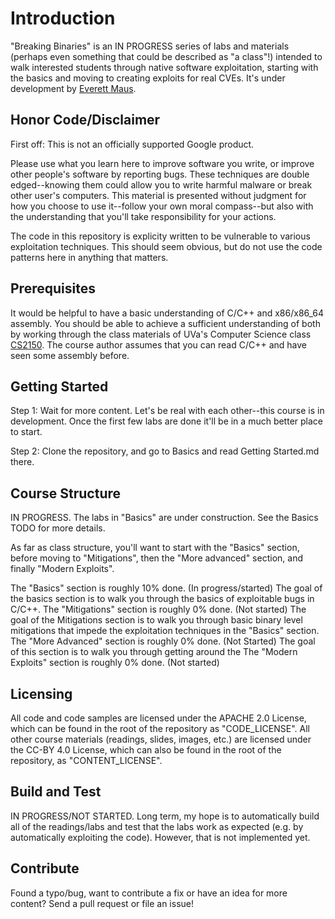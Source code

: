 # Introduction

"Breaking Binaries" is an IN PROGRESS series of labs and materials (perhaps even something that could be described as "a class"!) intended to walk interested students through native software exploitation, starting with the basics and moving to creating exploits for real CVEs.  It's under development by [Everett Maus](https://twitter.com/everettmaus).

## Honor Code/Disclaimer

First off:  This is not an officially supported Google product.

Please use what you learn here to improve software you write, or improve other people's software by reporting bugs.  These techniques are double edged--knowing them could allow you to write harmful malware or break other user's computers.  This material is presented without judgment for how you choose to use it--follow your own moral compass--but also with the understanding that you'll take responsibility for your actions.

The code in this repository is explicity written to be vulnerable to various exploitation techniques.  This should seem obvious, but do not use the code patterns here in anything that matters.

## Prerequisites

It would be helpful to have a basic understanding of C/C++ and x86/x86_64 assembly.  You should be able to achieve a sufficient understanding of both by working through the class materials of UVa's Computer Science class [CS2150](https://github.com/uva-cs/pdr).  The course author assumes that you can read C/C++ and have seen some assembly before.

## Getting Started

Step 1:  Wait for more content.  Let's be real with each other--this course is in development.  Once the first few labs are done it'll be in a much better place to start.

Step 2:  Clone the repository, and go to Basics and read Getting Started.md there.

## Course Structure

IN PROGRESS.  The labs in "Basics" are under construction.  See the Basics TODO for more details.

As far as class structure, you'll want to start with the "Basics" section, before moving to "Mitigations", then the "More advanced" section, and finally "Modern Exploits".

The "Basics" section is roughly 10% done. (In progress/started)  The goal of the basics section is to walk you through the basics of exploitable bugs in C/C++.
The "Mitigations" section is roughly 0% done. (Not started) The goal of the Mitigations section is to walk you through basic binary level mitigations that impede the exploitation techniques in the "Basics" section.
The "More Advanced" section is roughly 0% done. (Not Started) The goal of this section is to walk you through getting around the 
The "Modern Exploits" section is roughly 0% done. (Not started)

## Licensing

All code and code samples are licensed under the APACHE 2.0 License, which can be found in the root of the repository as "CODE_LICENSE".
All other course materials (readings, slides, images, etc.) are licensed under the CC-BY 4.0 License, which can also be found in the root of the repository, as "CONTENT_LICENSE".

## Build and Test

IN PROGRESS/NOT STARTED.  Long term, my hope is to automatically build all of the readings/labs and test that the labs work as expected (e.g. by automatically exploiting the code).  However, that is not implemented yet.

## Contribute

Found a typo/bug, want to contribute a fix or have an idea for more content?  Send a pull request or file an issue!
